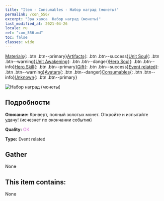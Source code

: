 ```yaml
---
title: "Item - Consumables - Набор наград (монеты)"
permalink: /con_556/
excerpt: "Эра хаоса  Набор наград (монеты)"
last_modified_at: 2021-04-26
locale: ru
ref: "con_556.md"
toc: false
classes: wide
---
```

 [Materials](/ItemsRU/){: .btn .btn--primary}[Artifacts](/ItemsRU/Artifacts/){: .btn .btn--success}[Unit Soul](/ItemsRU/UnitSoul/){: .btn .btn--warning}[Unit Awakening](/ItemsRU/UnitAwakening/){: .btn .btn--danger}[Hero Soul](/ItemsRU/HeroSoul/){: .btn .btn--info}[Hero Skill](/ItemsRU/HeroSkill/){: .btn .btn--primary}[Gift](/ItemsRU/Gift/){: .btn .btn--success}[Event related](/ItemsRU/Events/){: .btn .btn--warning}[Avatars](/ItemsRU/Avatars/){: .btn .btn--danger}[Consumables](/ItemsRU/Consumables/){: .btn .btn--info}[Unknown](/ItemsRU/Unknown/){: .btn .btn--primary}

 ![Набор наград (монеты)](/images/t/i_10042_redpacket.png)

## Подробности
 **Описание:** Конверт, полный золотых монет. Откройте и испытайте удачу! (исчезнет по окончании события)

 **Quality:** <span style="color: #DA70D6">OK</span>

 **Type:** Event related

## Gather

  None

## This item contains:

  None

